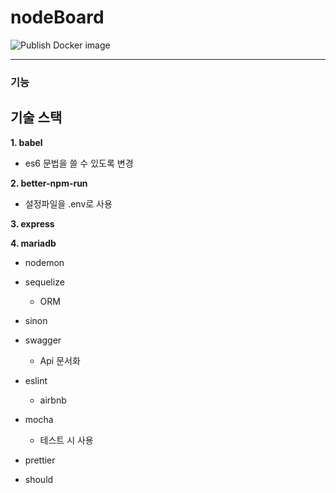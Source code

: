 # nodeBoard

![Publish Docker image](https://github.com/kdm-korea/nodeBoard/workflows)


---

### 기능
 

## 기술 스택

 __1. babel__
  - es6 문법을 쓸 수 있도록 변경

 __2. better-npm-run__
  - 설정파일을 .env로 사용
  
 __3. express__
  
 __4. mariadb__
 
 
 - nodemon
 
 - sequelize
   - ORM 
 - sinon
 
 - swagger
   - Api 문서화
 - eslint
   - airbnb
   
 - mocha
   - 테스트 시 사용
 - prettier
 
 - should

